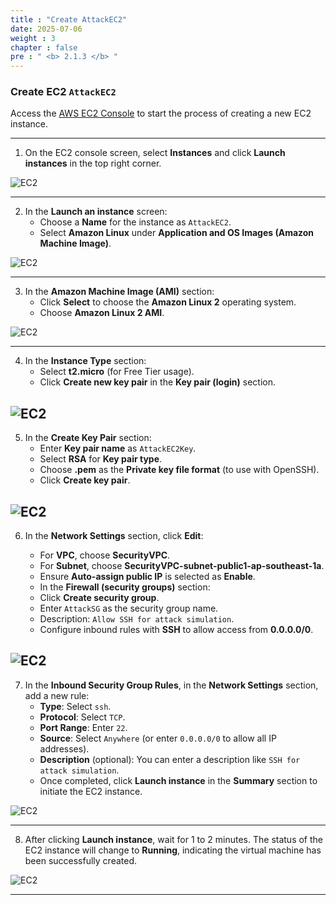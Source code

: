 ```yaml
---
title : "Create AttackEC2"
date: 2025-07-06
weight : 3 
chapter : false
pre : " <b> 2.1.3 </b> "
---
```


### Create EC2 `AttackEC2`

Access the [AWS EC2 Console](https://console.aws.amazon.com/ec2/v2/home) to start the process of creating a new EC2 instance.

---

1. On the EC2 console screen, select **Instances** and click **Launch instances** in the top right corner.

![EC2](/images/2.prerequisite/13-createec2.png)

---

2. In the **Launch an instance** screen:
   - Choose a **Name** for the instance as `AttackEC2`.
   - Select **Amazon Linux** under **Application and OS Images (Amazon Machine Image)**.

![EC2](/images/2.prerequisite/14-createec2.png)

---

3. In the **Amazon Machine Image (AMI)** section:
   - Click **Select** to choose the **Amazon Linux 2** operating system.
   - Choose **Amazon Linux 2 AMI**.

![EC2](/images/2.prerequisite/15-createec2.png)

---

4. In the **Instance Type** section:
   - Select **t2.micro** (for Free Tier usage).
   - Click **Create new key pair** in the **Key pair (login)** section.

![EC2](/images/2.prerequisite/16-createec2.png)
---

5. In the **Create Key Pair** section:
   - Enter **Key pair name** as `AttackEC2Key`.
   - Select **RSA** for **Key pair type**.
   - Choose **.pem** as the **Private key file format** (to use with OpenSSH).
   - Click **Create key pair**.

![EC2](/images/2.prerequisite/17-createec2.png)
---

6. In the **Network Settings** section, click **Edit**:

   - For **VPC**, choose **SecurityVPC**.
   - For **Subnet**, choose **SecurityVPC-subnet-public1-ap-southeast-1a**.
   - Ensure **Auto-assign public IP** is selected as **Enable**.
   - In the **Firewall (security groups)** section:
   - Click **Create security group**.
   - Enter `AttackSG` as the security group name.
   - Description: `Allow SSH for attack simulation`.
   - Configure inbound rules with **SSH** to allow access from **0.0.0.0/0**.

![EC2](/images/2.prerequisite/18-createec2.png)
---

7. In the **Inbound Security Group Rules**, in the **Network Settings** section, add a new rule:
   - **Type**: Select `ssh`.
   - **Protocol**: Select `TCP`.
   - **Port Range**: Enter `22`.
   - **Source**: Select `Anywhere` (or enter `0.0.0.0/0` to allow all IP addresses).
   - **Description** (optional): You can enter a description like `SSH for attack simulation`.
   - Once completed, click **Launch instance** in the **Summary** section to initiate the EC2 instance.

![EC2](/images/2.prerequisite/19-createec2.png)

---

8. After clicking **Launch instance**, wait for 1 to 2 minutes. The status of the EC2 instance will change to **Running**, indicating the virtual machine has been successfully created.

![EC2](/images/2.prerequisite/20-createec2.png)

---
